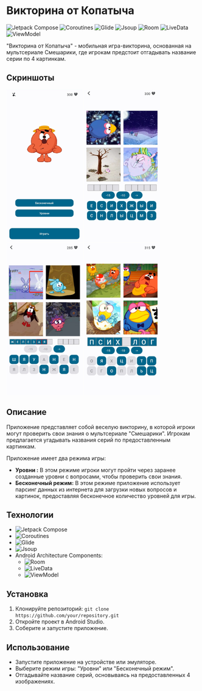 # Викторина от Копатыча

![Jetpack Compose](https://img.shields.io/badge/-Jetpack%20Compose-6200EE?logo=android&logoColor=white)
![Coroutines](https://img.shields.io/badge/-Coroutines-56a8cb?logo=kotlin&logoColor=white)
![Glide](https://img.shields.io/badge/-Glide-4285F4?style=flat-square&logo=android&logoColor=white)
![Jsoup](https://img.shields.io/badge/-Jsoup-373737?style=flat-square)
![Room](https://img.shields.io/badge/-Room-FF8C00?logo=android&logoColor=white)
![LiveData](https://img.shields.io/badge/-LiveData-FF0000?logo=android&logoColor=white)
![ViewModel](https://img.shields.io/badge/-ViewModel-7019E2?logo=android&logoColor=white)

"Викторина от Копатыча" - мобильная игра-викторина, основанная на мультсериале Смешарики, где игрокам предстоит отгадывать название серии по 4 картинкам.

## Скриншоты
<img src="screenshots/screenshot_1.jpg" alt="Screenshot 1" width="200" height="400" />
<img src="screenshots/screenshot_2.jpg" alt="Screenshot 2" width="200" height="400" />
<img src="screenshots/screenshot_3.jpg" alt="Screenshot 3" width="200" height="400" />
<img src="screenshots/screenshot_4.jpg" alt="Screenshot 4" width="200" height="400" />


## Описание

 Приложение представляет собой веселую викторину, в которой игроки могут проверить свои знания о мультсериале "Смешарики". Игрокам предлагается угадывать названия серий по предоставленным картинкам. 
 
 Приложение имеет два режима игры:

- **Уровни  :** В этом режиме игроки могут пройти через заранее созданные уровни с вопросами, чтобы проверить свои знания.
- **Бесконечный режим:** В этом режиме приложение использует парсинг данных из интернета для загрузки новых вопросов и картинок, предоставляя бесконечное количество уровней для игры.

## Технологии

- ![Jetpack Compose](https://img.shields.io/badge/Jetpack%20Compose-Android-brightgreen)
- ![Coroutines](https://img.shields.io/badge/Coroutines-Kotlin-blue)
- ![Glide](https://img.shields.io/badge/Glide-Image%20Loading-orange)
- ![Jsoup](https://img.shields.io/badge/Jsoup-HTML%20Parsing-yellow)
- Android Architecture Components:
  - ![Room](https://img.shields.io/badge/Room-Database%20Library-blueviolet)
  - ![LiveData](https://img.shields.io/badge/LiveData-Data%20Observing-red)
  - ![ViewModel](https://img.shields.io/badge/ViewModel-UI%20Related%20Data%20Handling-green)



## Установка

1. Клонируйте репозиторий: `git clone https://github.com/your/repository.git`
2. Откройте проект в Android Studio.
3. Соберите и запустите приложение.

## Использование

- Запустите приложение на устройстве или эмуляторе.
- Выберите режим игры: "Уровни" или "Бесконечный режим".
- Отгадывайте название серий, основываясь на предоставленных 4 изображениях.
